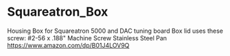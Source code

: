 # Squareatron_Box
Housing Box for Squareatron 5000 and DAC tuning board
Box lid uses these screw:
#2-56 x .188" Machine Screw Stainless Steel Pan
https://www.amazon.com/dp/B01J4LOV9Q
